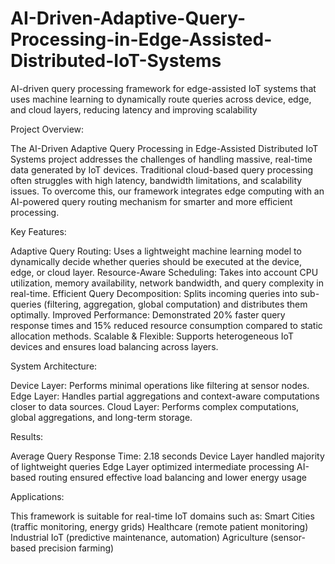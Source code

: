 # AI-Driven-Adaptive-Query-Processing-in-Edge-Assisted-Distributed-IoT-Systems
AI-driven query processing framework for edge-assisted IoT systems that uses machine learning to dynamically route queries across device, edge, and cloud layers, reducing latency and improving scalability

Project Overview:

The AI-Driven Adaptive Query Processing in Edge-Assisted Distributed IoT Systems project addresses the challenges of handling massive, real-time data generated by IoT devices. Traditional cloud-based query processing often struggles with high latency, bandwidth limitations, and scalability issues. To overcome this, our framework integrates edge computing with an AI-powered query routing mechanism for smarter and more efficient processing.

Key Features:

Adaptive Query Routing: Uses a lightweight machine learning model to dynamically decide whether queries should be executed at the device, edge, or cloud layer.
Resource-Aware Scheduling: Takes into account CPU utilization, memory availability, network bandwidth, and query complexity in real-time.
Efficient Query Decomposition: Splits incoming queries into sub-queries (filtering, aggregation, global computation) and distributes them optimally.
Improved Performance: Demonstrated 20% faster query response times and 15% reduced resource consumption compared to static allocation methods.
Scalable & Flexible: Supports heterogeneous IoT devices and ensures load balancing across layers.

System Architecture:

Device Layer: Performs minimal operations like filtering at sensor nodes.
Edge Layer: Handles partial aggregations and context-aware computations closer to data sources.
Cloud Layer: Performs complex computations, global aggregations, and long-term storage.

Results:

Average Query Response Time: 2.18 seconds
Device Layer handled majority of lightweight queries
Edge Layer optimized intermediate processing
AI-based routing ensured effective load balancing and lower energy usage

Applications:

This framework is suitable for real-time IoT domains such as:
Smart Cities (traffic monitoring, energy grids)
Healthcare (remote patient monitoring)
Industrial IoT (predictive maintenance, automation)
Agriculture (sensor-based precision farming)
